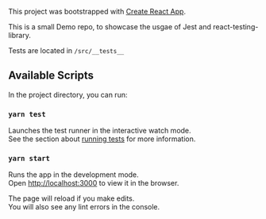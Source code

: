 This project was bootstrapped with [Create React App](https://github.com/facebook/create-react-app).

This is a small Demo repo, to showcase the usgae of Jest and react-testing-library.

Tests are located in `/src/__tests__`

## Available Scripts

In the project directory, you can run:

### `yarn test`

Launches the test runner in the interactive watch mode.\
See the section about [running tests](https://facebook.github.io/create-react-app/docs/running-tests) for more information.

### `yarn start`

Runs the app in the development mode.\
Open [http://localhost:3000](http://localhost:3000) to view it in the browser.

The page will reload if you make edits.\
You will also see any lint errors in the console.
